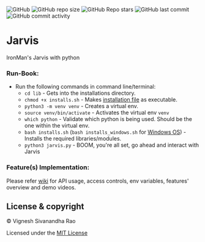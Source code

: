 ![GitHub](https://img.shields.io/github/license/thevickypedia/Jarvis) ![GitHub repo size](https://img.shields.io/github/repo-size/thevickypedia/Jarvis) ![GitHub Repo stars](https://img.shields.io/github/stars/thevickypedia/Jarvis) ![GitHub last commit](https://img.shields.io/github/last-commit/thevickypedia/Jarvis) ![GitHub commit activity](https://img.shields.io/github/commit-activity/y/thevickypedia/Jarvis)

# Jarvis
IronMan's Jarvis with python

### Run-Book:
   - Run the following commands in command line/terminal:
        - `cd lib` - Gets into the installations directory.
        - `chmod +x installs.sh` - Makes [installation file](lib/installs.sh) as executable.
        - `python3 -m venv venv` - Creates a virtual env.
        - `source venv/bin/activate` - Activates the virtual env `venv`
        - `which python` - Validate which python is being used. Should be the one within the virtual env.
        - `bash installs.sh` (`bash installs_windows.sh` for [Windows OS](https://github.com/thevickypedia/Jarvis/wiki#windows-os)) - Installs the required libraries/modules.
        - `python3 jarvis.py` - BOOM, you're all set, go ahead and interact with Jarvis

### Feature(s) Implementation:
Please refer [wiki](https://github.com/thevickypedia/Jarvis/wiki) for API usage, access controls, env variables, features' overview and demo videos.

## License & copyright

&copy; Vignesh Sivanandha Rao

Licensed under the [MIT License](LICENSE)
